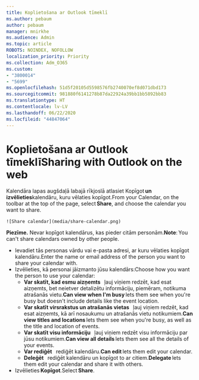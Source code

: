 ```yaml
---
title: Koplietošana ar Outlook tīmeklī
ms.author: pebaum
author: pebaum
manager: mnirkhe
ms.audience: Admin
ms.topic: article
ROBOTS: NOINDEX, NOFOLLOW
localization_priority: Priority
ms.collection: Adm_O365
ms.custom:
- "3800014"
- "5699"
ms.openlocfilehash: 51d5f20105d5598576fb2740070ef8d071dbd173
ms.sourcegitcommit: 981880f6141278b87da22924a39bb1bb5892bb83
ms.translationtype: HT
ms.contentlocale: lv-LV
ms.lasthandoff: 06/22/2020
ms.locfileid: "44847064"
---
```

# <a name="sharing-with-outlook-on-the-web"></a><span data-ttu-id="e7718-102">Koplietošana ar Outlook tīmeklī</span><span class="sxs-lookup"><span data-stu-id="e7718-102">Sharing with Outlook on the web</span></span>

<span data-ttu-id="e7718-103">Kalendāra lapas augšdaļā labajā rīkjoslā atlasiet Kopīgot **un izvēlieties**kalendāru, kuru vēlaties kopīgot.</span><span class="sxs-lookup"><span data-stu-id="e7718-103">From your Calendar, on the toolbar at the top of the page, select **Share**, and choose the calendar you want to share.</span></span>

    ![Share calendar](media/share-calendar.png)

<span data-ttu-id="e7718-104">**Piezīme.** Nevar kopīgot kalendārus, kas pieder citām personām.</span><span class="sxs-lookup"><span data-stu-id="e7718-104">**Note**: You can't share calendars owned by other people.</span></span>

- <span data-ttu-id="e7718-105">Ievadiet tās personas vārdu vai e-pasta adresi, ar kuru vēlaties kopīgot kalendāru.</span><span class="sxs-lookup"><span data-stu-id="e7718-105">Enter the name or email address of the person you want to share your calendar with.</span></span>
- <span data-ttu-id="e7718-106">Izvēlieties, kā personai jāizmanto jūsu kalendārs:</span><span class="sxs-lookup"><span data-stu-id="e7718-106">Choose how you want the person to use your calendar:</span></span>
    - <span data-ttu-id="e7718-107">**Var skatīt, kad esmu aizņemts**   ļauj viņiem redzēt, kad esat aizņemts, bet neietver detalizētu informāciju, piemēram, notikuma atrašanās vietu.</span><span class="sxs-lookup"><span data-stu-id="e7718-107">**Can view when I'm busy** lets them see when you're busy but doesn't include details like the event location.</span></span>
    - <span data-ttu-id="e7718-108">**Var skatīt virsrakstus un atrašanās vietas**   ļauj viņiem redzēt, kad esat aizņemts, kā arī nosaukumu un atrašanās vietu notikumiem.</span><span class="sxs-lookup"><span data-stu-id="e7718-108">**Can view titles and locations** lets them see when you're busy, as well as the title and location of events.</span></span>
    - <span data-ttu-id="e7718-109">**Var skatīt visu informāciju**   ļauj viņiem redzēt visu informāciju par jūsu notikumiem.</span><span class="sxs-lookup"><span data-stu-id="e7718-109">**Can view all details** lets them see all the details of your events.</span></span>
    - <span data-ttu-id="e7718-110">**Var rediģēt**   rediģēt kalendāru.</span><span class="sxs-lookup"><span data-stu-id="e7718-110">**Can edit** lets them edit your calendar.</span></span>
    - <span data-ttu-id="e7718-111">**Deleģēt**   rediģēt kalendāru un kopīgot to ar citiem.</span><span class="sxs-lookup"><span data-stu-id="e7718-111">**Delegate** lets them edit your calendar and share it with others.</span></span>
- <span data-ttu-id="e7718-112">Izvēlieties **Kopīgot**.</span><span class="sxs-lookup"><span data-stu-id="e7718-112">Select **Share**.</span></span>
